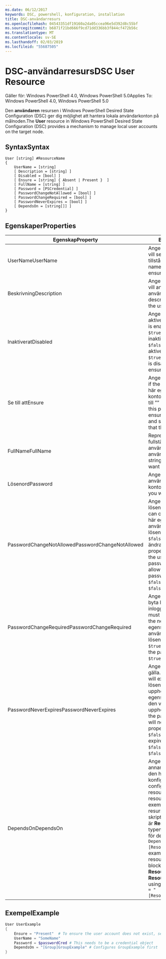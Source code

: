 ```yaml
---
ms.date: 06/12/2017
keywords: DSC, powershell, konfiguration, installation
title: DSC-användarresurs
ms.openlocfilehash: 04543351df19160a2da05ccea96e5d392d8c55bf
ms.sourcegitcommit: b6871f21bd666f9cd71dd336bb3f844cf472b56c
ms.translationtype: MT
ms.contentlocale: sv-SE
ms.lasthandoff: 02/03/2019
ms.locfileid: "55687505"
---
```

# <a name="dsc-user-resource"></a><span data-ttu-id="2aef7-103">DSC-användarresurs</span><span class="sxs-lookup"><span data-stu-id="2aef7-103">DSC User Resource</span></span>

<span data-ttu-id="2aef7-104">Gäller för: Windows PowerShell 4.0, Windows PowerShell 5.0</span><span class="sxs-lookup"><span data-stu-id="2aef7-104">Applies To: Windows PowerShell 4.0, Windows PowerShell 5.0</span></span>

<span data-ttu-id="2aef7-105">Den **användaren** resursen i Windows PowerShell Desired State Configuration (DSC) ger dig möjlighet att hantera lokala användarkonton på målnoden.</span><span class="sxs-lookup"><span data-stu-id="2aef7-105">The **User** resource in Windows PowerShell Desired State Configuration (DSC) provides a mechanism to manage local user accounts on the target node.</span></span>

## <a name="syntax"></a><span data-ttu-id="2aef7-106">Syntax</span><span class="sxs-lookup"><span data-stu-id="2aef7-106">Syntax</span></span>

```
User [string] #ResourceName
{
    UserName = [string]
    [ Description = [string] ]
    [ Disabled = [bool] ]
    [ Ensure = [string] { Absent | Present }  ]
    [ FullName = [string] ]
    [ Password = [PSCredential] ]
    [ PasswordChangeNotAllowed = [bool] ]
    [ PasswordChangeRequired = [bool] ]
    [ PasswordNeverExpires = [bool] ]
    [ DependsOn = [string[]] ]
}
```

## <a name="properties"></a><span data-ttu-id="2aef7-107">Egenskaper</span><span class="sxs-lookup"><span data-stu-id="2aef7-107">Properties</span></span>

|  <span data-ttu-id="2aef7-108">Egenskap</span><span class="sxs-lookup"><span data-stu-id="2aef7-108">Property</span></span>  |  <span data-ttu-id="2aef7-109">Beskrivning</span><span class="sxs-lookup"><span data-stu-id="2aef7-109">Description</span></span>   |
|---|---|
| <span data-ttu-id="2aef7-110">UserName</span><span class="sxs-lookup"><span data-stu-id="2aef7-110">UserName</span></span>| <span data-ttu-id="2aef7-111">Anger namnet på kontot som du vill se till att ett visst tillstånd.</span><span class="sxs-lookup"><span data-stu-id="2aef7-111">Indicates the account name for which you want to ensure a specific state.</span></span>|
| <span data-ttu-id="2aef7-112">Beskrivning</span><span class="sxs-lookup"><span data-stu-id="2aef7-112">Description</span></span>| <span data-ttu-id="2aef7-113">Anger den beskrivning som du vill använda för användarkontot.</span><span class="sxs-lookup"><span data-stu-id="2aef7-113">Indicates the description you want to use for the user account.</span></span>|
| <span data-ttu-id="2aef7-114">Inaktiverat</span><span class="sxs-lookup"><span data-stu-id="2aef7-114">Disabled</span></span>| <span data-ttu-id="2aef7-115">Anger om kontot är aktiverat.</span><span class="sxs-lookup"><span data-stu-id="2aef7-115">Indicates if the account is enabled.</span></span> <span data-ttu-id="2aef7-116">Den här egenskapen `$true` så att det här kontot är inaktiverat och ange den till `$false` så att den är aktiverad.</span><span class="sxs-lookup"><span data-stu-id="2aef7-116">Set this property to `$true` to ensure that this account is disabled, and set it to `$false` to ensure that it is enabled.</span></span>|
| <span data-ttu-id="2aef7-117">Se till att</span><span class="sxs-lookup"><span data-stu-id="2aef7-117">Ensure</span></span>| <span data-ttu-id="2aef7-118">Anger om kontot finns.</span><span class="sxs-lookup"><span data-stu-id="2aef7-118">Indicates if the account exists.</span></span> <span data-ttu-id="2aef7-119">Ange den här egenskapen ”aktuella” så att konton som finns och ange den till ”” så att kontot inte finns.</span><span class="sxs-lookup"><span data-stu-id="2aef7-119">Set this property to "Present" to ensure that the account exists, and set it to "Absent" to ensure that the account does not exist.</span></span>|
| <span data-ttu-id="2aef7-120">FullName</span><span class="sxs-lookup"><span data-stu-id="2aef7-120">FullName</span></span>| <span data-ttu-id="2aef7-121">Representerar en sträng med det fullständiga namnet som du vill använda för användarkontot.</span><span class="sxs-lookup"><span data-stu-id="2aef7-121">Represents a string with the full name you want to use for the user account.</span></span>|
| <span data-ttu-id="2aef7-122">Lösenord</span><span class="sxs-lookup"><span data-stu-id="2aef7-122">Password</span></span>| <span data-ttu-id="2aef7-123">Anger det lösenord som du vill använda för det här kontot.</span><span class="sxs-lookup"><span data-stu-id="2aef7-123">Indicates the password you want to use for this account.</span></span> |
| <span data-ttu-id="2aef7-124">PasswordChangeNotAllowed</span><span class="sxs-lookup"><span data-stu-id="2aef7-124">PasswordChangeNotAllowed</span></span>| <span data-ttu-id="2aef7-125">Anger om användaren kan ändra lösenordet.</span><span class="sxs-lookup"><span data-stu-id="2aef7-125">Indicates if the user can change the password.</span></span> <span data-ttu-id="2aef7-126">Den här egenskapen `$true` så att användaren inte kan ändra lösenordet och ange den till `$false` att tillåta användare att ändra lösenordet.</span><span class="sxs-lookup"><span data-stu-id="2aef7-126">Set this property to `$true` to ensure that the user cannot change the password, and set it to `$false` to allow the user to change the password.</span></span> <span data-ttu-id="2aef7-127">Standardvärdet är `$false`.</span><span class="sxs-lookup"><span data-stu-id="2aef7-127">The default value is `$false`.</span></span>|
| <span data-ttu-id="2aef7-128">PasswordChangeRequired</span><span class="sxs-lookup"><span data-stu-id="2aef7-128">PasswordChangeRequired</span></span>| <span data-ttu-id="2aef7-129">Anger om användaren måste byta lösenord vid nästa inloggning.</span><span class="sxs-lookup"><span data-stu-id="2aef7-129">Indicates if the user must change the password at the next sign in.</span></span> <span data-ttu-id="2aef7-130">Den här egenskapen `$true` om användaren måste byta lösenord.</span><span class="sxs-lookup"><span data-stu-id="2aef7-130">Set this property to `$true` if the user must change the password.</span></span> <span data-ttu-id="2aef7-131">Standardvärdet är `$true`.</span><span class="sxs-lookup"><span data-stu-id="2aef7-131">The default value is `$true`.</span></span>|
| <span data-ttu-id="2aef7-132">PasswordNeverExpires</span><span class="sxs-lookup"><span data-stu-id="2aef7-132">PasswordNeverExpires</span></span>| <span data-ttu-id="2aef7-133">Anger om lösenordet upphör att gälla.</span><span class="sxs-lookup"><span data-stu-id="2aef7-133">Indicates if the password will expire.</span></span> <span data-ttu-id="2aef7-134">Att säkerställa att lösenordet för det här kontot upphör aldrig att gälla, ange egenskapen till `$true`, och ge den värdet `$false` om lösenordet upphör att gälla.</span><span class="sxs-lookup"><span data-stu-id="2aef7-134">To ensure that the password for this account will never expire, set this property to `$true`, and set it to `$false` if the password will expire.</span></span> <span data-ttu-id="2aef7-135">Standardvärdet är `$false`.</span><span class="sxs-lookup"><span data-stu-id="2aef7-135">The default value is `$false`.</span></span>|
| <span data-ttu-id="2aef7-136">DependsOn</span><span class="sxs-lookup"><span data-stu-id="2aef7-136">DependsOn</span></span> | <span data-ttu-id="2aef7-137">Anger att konfigurationen av en annan resurs måste köras innan den här resursen har konfigurerats.</span><span class="sxs-lookup"><span data-stu-id="2aef7-137">Indicates that the configuration of another resource must run before this resource is configured.</span></span> <span data-ttu-id="2aef7-138">Till exempel om ID för resurskonfigurationen skriptblock som du vill köra först är **ResourceName** och är av typen **ResourceType**, syntaxen för den här egenskapen är `DependsOn = "[ResourceType]ResourceName"`.</span><span class="sxs-lookup"><span data-stu-id="2aef7-138">For example, if the ID of the resource configuration script block that you want to run first is **ResourceName** and its type is **ResourceType**, the syntax for using this property is `DependsOn = "[ResourceType]ResourceName"`.</span></span>|

## <a name="example"></a><span data-ttu-id="2aef7-139">Exempel</span><span class="sxs-lookup"><span data-stu-id="2aef7-139">Example</span></span>

```powershell
User UserExample
{
    Ensure = "Present"  # To ensure the user account does not exist, set Ensure to "Absent"
    UserName = "SomeName"
    Password = $passwordCred # This needs to be a credential object
    DependsOn = "[Group]GroupExample" # Configures GroupExample first
}
```